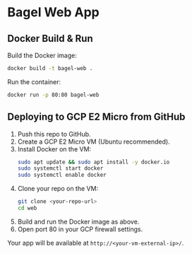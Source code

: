 # Bagel Web App

## Docker Build & Run

Build the Docker image:

```sh
docker build -t bagel-web .
```

Run the container:

```sh
docker run -p 80:80 bagel-web
```

## Deploying to GCP E2 Micro from GitHub

1. Push this repo to GitHub.
2. Create a GCP E2 Micro VM (Ubuntu recommended).
3. Install Docker on the VM:
   ```sh
   sudo apt update && sudo apt install -y docker.io
   sudo systemctl start docker
   sudo systemctl enable docker
   ```
4. Clone your repo on the VM:
   ```sh
   git clone <your-repo-url>
   cd web
   ```
5. Build and run the Docker image as above.
6. Open port 80 in your GCP firewall settings.

Your app will be available at `http://<your-vm-external-ip>/`.

